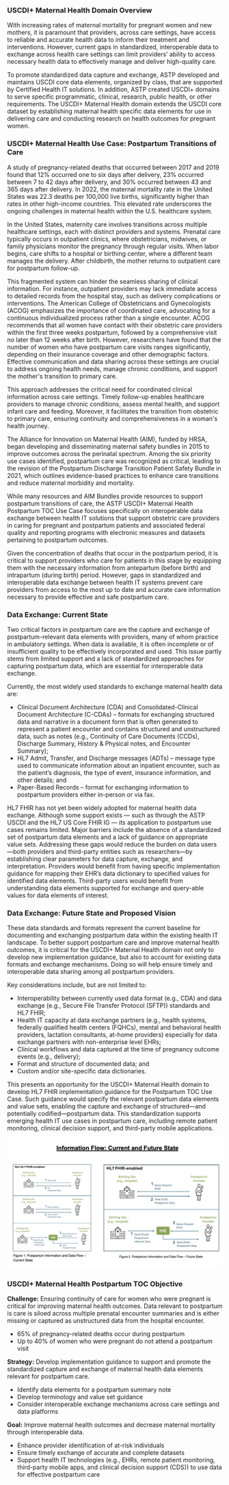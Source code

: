 ### USCDI+ Maternal Health Domain Overview
With increasing rates of maternal mortality for pregnant women and new mothers, it is paramount that providers, across care settings, have access to reliable and accurate health data to inform their treatment and interventions. However, current gaps in standardized, interoperable data to exchange across health care settings can limit providers’ ability to access necessary health data to effectively manage and deliver high-quality care.  

To promote standardized data capture and exchange, ASTP developed and maintains USCDI core data elements, organized by class, that are supported by Certified Health IT solutions. In addition, ASTP created USCDI+ domains to serve specific programmatic, clinical, research, public health, or other requirements. The USCDI+ Maternal Health domain extends the USCDI core dataset by establishing maternal health specific data elements for use in delivering care and conducting research on health outcomes for pregnant women.  

### USCDI+ Maternal Health Use Case: Postpartum Transitions of Care
A study of pregnancy-related deaths that occurred between 2017 and 2019 found that 12% occurred one to six days after delivery, 23% occurred between 7 to 42 days after delivery, and 30% occurred between 43 and 365 days after delivery. In 2022, the maternal mortality rate in the United States was 22.3 deaths per 100,000 live births, significantly higher than rates in other high-income countries. This elevated rate underscores the ongoing challenges in maternal health within the U.S. healthcare system.

In the United States, maternity care involves transitions across multiple healthcare settings, each with distinct providers and systems. Prenatal care typically occurs in outpatient clinics, where obstetricians, midwives, or family physicians monitor the pregnancy through regular visits. When labor begins, care shifts to a hospital or birthing center, where a different team manages the delivery. After childbirth, the mother returns to outpatient care for postpartum follow-up. 

This fragmented system can hinder the seamless sharing of clinical information. For instance, outpatient providers may lack immediate access to detailed records from the hospital stay, such as delivery complications or interventions. The American College of Obstetricians and Gynecologists (ACOG) emphasizes the importance of coordinated care, advocating for a continuous individualized process rather than a single encounter. ACOG recommends that all women have contact with their obstetric care providers within the first three weeks postpartum, followed by a comprehensive visit no later than 12 weeks after birth. However, researchers have found that the number of women who have postpartum care visits ranges significantly, depending on their insurance coverage and other demographic factors. Effective communication and data sharing across these settings are crucial to address ongoing health needs, manage chronic conditions, and support the mother's transition to primary care. 

This approach addresses the critical need for coordinated clinical information across care settings. Timely follow-up enables healthcare providers to manage chronic conditions, assess mental health, and support infant care and feeding. Moreover, it facilitates the transition from obstetric to primary care, ensuring continuity and comprehensiveness in a woman's health journey.  

The Alliance for Innovation on Maternal Health (AIM), funded by HRSA, began developing and disseminating maternal safety bundles in 2015 to improve outcomes across the perinatal spectrum. Among the six priority use cases identified, postpartum care was recognized as critical, leading to the revision of the Postpartum Discharge Transition Patient Safety Bundle in 2021, which outlines evidence-based practices to enhance care transitions and reduce maternal morbidity and mortality. 

While many resources and AIM Bundles provide resources to support postpartum transitions of care, the ASTP USCDI+ Maternal Health Postpartum TOC Use Case focuses specifically on interoperable data exchange between health IT solutions that support obstetric care providers in caring for pregnant and postpartum patients and associated federal quality and reporting programs with electronic measures and datasets pertaining to postpartum outcomes.  

Given the concentration of deaths that occur in the postpartum period, it is critical to support providers who care for patients in this stage by equipping them with the necessary information from antepartum (before birth) and intrapartum (during birth) period. However, gaps in standardized and interoperable data exchange between health IT systems prevent care providers from access to the most up to date and accurate care information necessary to provide effective and safe postpartum care. 

### Data Exchange: Current State
Two critical factors in postpartum care are the capture and exchange of postpartum-relevant data elements with providers, many of whom practice in ambulatory settings. When data is available, it is often incomplete or of insufficient quality to be effectively incorporated and used. This issue partly stems from limited support and a lack of standardized approaches for capturing postpartum data, which are essential for interoperable data exchange. 

Currently, the most widely used standards to exchange maternal health data are: 
- Clinical Document Architecture (CDA) and Consolidated-Clinical Document Architecture (C-CDAs) – formats for exchanging structured data and narrative in a document form that is often generated to represent a patient encounter and contains structured and unstructured data, such as notes (e.g., Continuity of Care Documents (CCDs), Discharge Summary, History & Physical notes, and Encounter Summary);  
- HL7 Admit, Transfer, and Discharge messages (ADTs) – message type used to communicate information about an inpatient encounter, such as the patient’s diagnosis, the type of event, insurance information, and other details; and 
- Paper-Based Records – format for exchanging information to postpartum providers either in-person or via fax.  

HL7 FHIR has not yet been widely adopted for maternal health data exchange. Although some support exists — such as through the ASTP USCDI and the HL7 US Core FHIR IG — its application to postpartum use cases remains limited. Major barriers include the absence of a standardized set of postpartum data elements and a lack of guidance on appropriate value sets. Addressing these gaps would reduce the burden on data users—both providers and third-party entities such as researchers—by establishing clear parameters for data capture, exchange, and interpretation. Providers would benefit from having specific implementation guidance for mapping their EHR’s data dictionary to specified values for identified data elements. Third-party users would benefit from understanding data elements supported for exchange and query-able values for data elements of interest. 

### Data Exchange: Future State and Proposed Vision
These data standards and formats represent the current baseline for documenting and exchanging postpartum data within the existing health IT landscape. To better support postpartum care and improve maternal health outcomes, it is critical for the USCDI+ Maternal Health domain not only to develop new implementation guidance, but also to account for existing data formats and exchange mechanisms. Doing so will help ensure timely and interoperable data sharing among all postpartum providers. 

Key considerations include, but are not limited to: 
- Interoperability between currently used data format (e.g., CDA) and data exchange (e.g., Secure File Transfer Protocol (SFTP)) standards and HL7 FHIR; 
- Health IT capacity at data exchange partners (e.g., health systems, federally qualified health centers (FQHCs), mental and behavioral health providers, lactation consultants, at-home providers) especially for data exchange partners with non-enterprise level EHRs;  
- Clinical workflows and data captured at the time of pregnancy outcome events (e.g., delivery); 
- Format and structure of documented data; and 
- Custom and/or site-specific data dictionaries.  

This presents an opportunity for the USCDI+ Maternal Health domain to develop HL7 FHIR implementation guidance for the Postpartum TOC Use Case. Such guidance would specify the relevant postpartum data elements and value sets, enabling the capture and exchange of structured—and potentially codified—postpartum data. This standardization supports emerging health IT use cases in postpartum care, including remote patient monitoring, clinical decision support, and third-party mobile applications. 

![alt text](data_flow_diagram.png "Title")

### USCDI+ Maternal Health Postpartum TOC Objective
**Challenge:** Ensuring continuity of care for women who were pregnant is critical for improving maternal health outcomes. Data relevant to postpartum is care is siloed across multiple prenatal encounter summaries and is either missing or captured as unstructured data from the hospital encounter. 
- 65% of pregnancy-related deaths occur during postpartum 
- Up to 40% of women who were pregnant do not attend a postpartum visit 

**Strategy:** Develop implementation guidance to support and promote the standardized capture and exchange of maternal health data elements relevant for postpartum care. 
- Identify data elements for a postpartum summary note  
- Develop terminology and value set guidance 
- Consider interoperable exchange mechanisms across care settings and data platforms 


**Goal:** Improve maternal health outcomes and decrease maternal mortality through interoperable data. 
- Enhance provider identification of at-risk individuals  
- Ensure timely exchange of accurate and complete datasets  
- Support health IT technologies (e.g., EHRs, remote patient monitoring, third-party mobile apps, and clinical decision support (CDS)) to use data for effective postpartum care 

